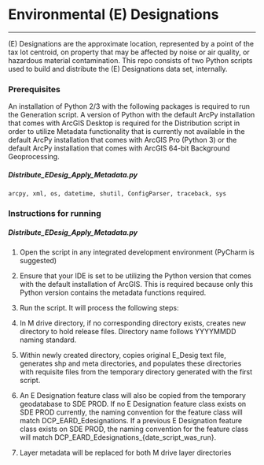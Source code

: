# Environmental (E) Designations

*******************************

(E) Designations are the approximate location, represented by a point of the tax lot centroid, on property that may be affected by noise or air quality, or hazardous material contamination. This repo consists of two Python scripts used to build and distribute the (E) Designations data set, internally. 

### Prerequisites

An installation of Python 2/3 with the following packages is required to run the Generation script. A version of Python with the default ArcPy installation that comes with ArcGIS Desktop is required for the Distribution script in order to utilize Metadata functionality that is currently not available in the default ArcPy installation that comes with ArcGIS Pro (Python 3) or the default ArcPy installation that comes with ArcGIS 64-bit Background Geoprocessing. 

##### Distribute\_EDesig\_Apply\_Metadata.py

```
arcpy, xml, os, datetime, shutil, ConfigParser, traceback, sys
```

### Instructions for running

##### Distribute\_EDesig\_Apply\_Metadata.py

1.	Open the script in any integrated development environment (PyCharm is suggested)

2.	Ensure that your IDE is set to be utilizing the Python version that comes with the default installation of ArcGIS. This is required because only this Python version contains the metadata functions required.

3.	 Run the script. It will process the following steps:

  1.	In M drive directory, if no corresponding directory exists, creates new directory to hold release files. Directory name follows YYYYMMDD naming standard.
  
  2.	Within newly created directory, copies original E_Desig text file, generates shp and meta directories, and populates these directories with requisite files from the temporary directory generated with the first script.
  
  3.	An E Designation feature class will also be copied from the temporary geodatabase to SDE PROD. If no E Designation feature class exists on SDE PROD currently, the naming convention for the feature class will match DCP_EARD_Edesignations. If a previous E Designation feature class exists on SDE PROD, the naming convention for the feature class will match DCP_EARD_Edesignations_{date_script_was_run}.
  
  4.	Layer metadata will be replaced for both M drive layer directories
